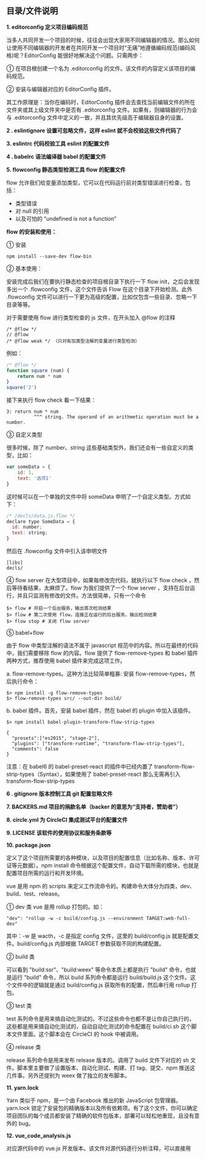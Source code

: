 ## 目录/文件说明

**1. editorconfig 定义项目编码规范**

当多人共同开发一个项目的时候，往往会出现大家用不同编辑器的情况。那么如何让使用不同编辑器的开发者在共同开发一个项目时“无痛”地遵循编码规范(编码风格)呢？EditorConfig 能很好地解决这个问题。只需两步：

① 在项目根创建一个名为 .editorconfig 的文件。该文件的内容定义该项目的编码规范。

② 安装与编辑器对应的 EditorConfig 插件。

其工作原理是：当你在编码时，EditorConfig 插件会去查找当前编辑文件的所在文件夹或其上级文件夹中是否有 .editorconfig 文件。如果有，则编辑器的行为会与 .editorconfig 文件中定义的一致，并且其优先级高于编辑器自身的设置。

**2 . eslintignore 设置可忽略文件，这样 eslint 就不会校验这些文件代码了**

**3.  eslintrc 代码校验工具 eslint 的配置文件**

**4 . babelrc 语法编译器 babel 的配置文件**

**5. flowconfig 静态类型检测工具 flow 的配置文件**

flow 允许我们给变量添加类型，它可以在代码运行前对类型错误进行检查，包括：

- 类型错误
- 对 null 的引用
- 以及可怕的 “undefined is not a function”

**flow 的安装和使用：**

① 安装 

```
npm install --save-dev flow-bin
```

② 基本使用：

安装完成后我们在要执行静态检查的项目根目录下执行一下 flow init，之后会发现多出一个 .flowconfig 文件，这个文件告诉 Flow 在这个目录下开始检测。此外 .flowconfig 文件可以进行一下更为高级的配置，比如仅包含一些目录、忽略一下目录等等。

对于需要使用 flow 进行类型检查的 js 文件，在开头加入 @flow 的注释

```
/* @flow */
// @flow 
/* @flow weak */ （只对有加类型注解的变量进行类型检测）
```

例如：

```javascript
/* @flow */
function square (num) {  
    return num * num
}
square('2')
```

接下来执行 flow check 看一下结果：

```
3: return num * num
          ^^^ string. The operand of an arithmetic operation must be a number.
```

③ 自定义类型

很多时候，除了 number、string 这些基础类型外，我们还会有一些自定义的类型，比如：

```javascript
var someData = {
    id: 1,
    text: '选项1'
}
```

这时候可以在一个单独的文件中将 someData 申明了一个自定义类型。方式如下：

```javascript
/* /decls/data.js.flow */
declare type SomeData = {
  id: number;
  text: string;
}
```

然后在 .flowconfig 文件中引入该申明文件

```
[libs]
decls/
```

④ flow server
在大型项目中，如果每修改完代码，就执行以下 flow check ，然后等待看结果，太麻烦了。flow 为我们提供了一个 flow server ，支持在后台运行，并且只监测有修改的文件。方法很简单，只有一个命令

```
$> flow # 开启一个后台服务，输出首次检测结果
$> flow # 第二次使用 flow，连接正在运行的后台服务，输出检测结果
$> flow stop # 关闭 flow server
```

⑤ babel+flow

由于 flow 中类型注解的语法不属于 javascript 规范中的内容。所以在最终的代码中，我们需要移除 flow 的内容。flow 提供了 flow-remove-types 和 babel 插件两种方式，推荐使用 babel 插件来完成这项工作。

a. flow-remove-types。这种方法比较简单粗暴: 安装 flow-remove-types，然后执行命令：

```
$> npm install -g flow-remove-types
$> flow-remove-types src/ --out-dir build/
```

b. babel 插件。首先，安装 babel 插件，然在 babel 的 plugin 中加入该插件。

```
$> npm install babel-plugin-transform-flow-strip-types

{
  "presets":["es2015", "stage-2"],
  "plugins": ["transform-runtime", "transform-flow-strip-types"],
  "comments": false
}
```

注意：在 babel6 的 babel-preset-react 的插件中已经内置了 transform-flow-strip-types（Syntax），如果使用了 babel-preset-react 那么无需再引入 transform-flow-strip-types

**6 . gitignore 版本控制工具 git 配置忽略文件**

**7.  BACKERS.md 项目的捐款名单（backer 的意思为“支持者，赞助者”）**

**8. circle.yml 为 CircleCI 集成测试平台的配置文件**

**9.  LICENSE 该软件的使用协议和服务条款等**

**10.  package.json**

定义了这个项目所需要的各种模块，以及项目的配置信息（比如名称、版本、许可证等元数据）。npm install 命令根据这个配置文件，自动下载所需的模块，也就是配置项目所需的运行和开发环境。

vue 是用 npm 的 scripts 来定义工作流命令的。构建命令大体分为四类，dev、build、test、release。

① dev 类
vue 是用 rollup 打包的。如：

```
"dev": "rollup -w -c build/config.js --environment TARGET:web-full-dev"
```

其中：-w 是 wacth，-c 是指定 config 文件，这里的 build/config.js 就是配置文件。build/config.js 内部根据 TARGET 参数获取不同的构建配置。

② build 类

可以看到 "build:ssr"、"build:weex" 等命令本质上都是执行 "build" 命令，也就是运行 "build" 命令，所以 build 系列命令都是运行 build/build.js 这个文件。这个文件中的逻辑就是通过 build/config.js 获取所有的配置，然后串行用 rollup 打包。

③ test 类

test 系列命令是用来搞自动化测试的。不过这些命令也都不是让你自己执行的，这些都是用来搞自动化测试的，自动自动化测试的命令配置在 build/ci.sh 这个脚本文件里面。这个脚本会在 CircleCI 的 hook 中被调用。

④ release 类

release 系列命令是用来发布 release 版本的。调用了 build 文件下对应的 sh 文件。脚本里主要做了设置版本、自动化测试、构建、打 tag、提交、npm 推送这几件事。另外还提别为 weex 做了独立的发布脚本。

**11.  yarn.lock**

Yarn 类似于 npm，是一个由 Facebook 推出的新 JavaScript 包管理器。yarn.lock 锁定了安装包的精确版本以及所有依赖项。有了这个文件，你可以确定项目团队的每个成员都安装了精确的软件包版本，部署可以轻松地重现，且没有意外的 bug。

**12.  vue_code_analysis.js**

对应源代码中的 vue.js 开发版本。该文件对源代码逐行分析注释，可以直接用 <script> 标签引入该文件。

**13. 源码 src**


|——  compiler	编译器，解析模板

|——  core	Vue 核心代码

|——  platforms	不同平台下各自独有代码

|——  server	 服务器端渲染， server side render (ssr)

|——  sfc  将 .vue 文件转换为 sfc 对象（可识别组件）

|—— shared 工具函数集



下面对 core 目录简单介绍下（详细分析见源码注释）：

**1. components 目录，定义 <KeepAlive> 组件。**

**2. global-api 目录，定义以下公共方法：**

```javascript
Vue.extend( options ) // 传入一个配置对象，生成新的组件构造函数
Vue.set( target, key, value ) // 设置对象属性
Vue.delete( target, key ) // 删除对象的属性
Vue.nextTick( [callback, context] ) // 在下次 DOM 更新循环结束之后执行回调函数
Vue.use( plugin ) // 安装 Vue.js 插件
Vue.mixin( mixin ) // 全局注册一个混入，影响之后创建的每一个 Vue 实例
Vue.compile( template ) // 将字符串模板编译成渲染函数

Vue.directive( id, [definition] ) // 注册或获取全局指令（两个实参注册，一个实参获取）
Vue.component( id, [definition] ) // 注册或获取全局组件（两个实参注册，一个实参获取）
Vue.filter( id, [definition] ) // 注册或获取全局过滤器（两个实参注册，一个实参获取）
```

**3. instance 目录**

index.js 定义 Vue 构造函数
构造函数接受配置对象 options 作为实参，新建 Vue 实例。

init.js 定义 Vue.prototype._init 方法
这是 Vue 构造函数中唯一调用的一个方法，该方法完成实例的初始化以及视图初始渲染。

state.js 定义以下 5 个属性/方法：

```javascript
Vue.prototype.$data // vm.$data -> vm._data -> vm.$options.data
Vue.prototype.$props // vm.$props -> vm._props -> vm.$options.props
Vue.prototype.$set // 设置对象属性，这是全局 Vue.set 方法的别名
Vue.prototype.$delete // 删除对象属性，这是全局 Vue.delete 方法的别名
Vue.prototype.$watch // 观察一个函数返回值/表达式的值，若发生变化就触发回调函数
```

events.js 定义以下 4 个方法：

```javascript
Vue.prototype.$on // 监听自定义事件
Vue.prototype.$once // 监听自定义事件（只触发一次，然后自动解除监听）
Vue.prototype.$off // 移除自定义事件监听器
Vue.prototype.$emit // 触发事件
```

lifecycle.js 定义以下 3 个方法：

```javascript
Vue.prototype._update // 更新视图（内部方法）
Vue.prototype.$forceUpdate // 更新视图（实际上就是调用上面的 _update 方法）
Vue.prototype.$destroy // 完全销毁一个实例。清理它与其它实例的连接，解绑它的全部指令及事件监听器
```

render.js 定义以下多个渲染相关的内部方法：

```javascript
Vue.prototype.$nextTick // 将回调函数延迟到下次 DOM 更新循环之后执行（它跟全局方法 Vue.nextTick 一样，不同的是回调的 this 自动绑定到调用它的实例上）
Vue.prototype._render // 生成当前实例对应的虚拟节点 vnode
Vue.prototype._o = markOnce // 标记静态树（v-once）
Vue.prototype._n = toNumber // 转为数值
Vue.prototype._s = toString // 转为字符串
Vue.prototype._l = renderList // 渲染 v-for 列表
Vue.prototype._t = renderSlot // 渲染 <slot>
Vue.prototype._q = looseEqual // 形式上（都转为字符串后）是否相等
Vue.prototype._i = looseIndexOf // 返回元素在数组中的索引
Vue.prototype._m = renderStatic // 渲染静态树
Vue.prototype._f = resolveFilter // 根据 id 返回某个指定的过滤器
Vue.prototype._k = checkKeyCodes // 检查当前按下的键盘按键，若不是指定的键，则返回 true
Vue.prototype._b = bindObjectProps // 将 v-bind="object" 转换成 VNode 的 data
Vue.prototype._v = createTextVNode // 创建文本 VNode
Vue.prototype._e = createEmptyVNode // 创建一个空的 vNode（注释）
Vue.prototype._u = resolveScopedSlots // 返回作用域插槽渲染函数集合
Vue.prototype._g = bindObjectListeners // 将 v-on="object" 转换成 VNode 的 data
```
**4. observer 目录，讲述 Observer-Dep-Watcher 之间的三角关系**

这一部分相对独立，是学习观察者模式很好的例子，这里只介绍两个函数的执行流程：

```javascript
observe(data, true /* 作为根 data */)
```

(1) 如果 data 不是对象就返回，只有对象才继续执行后续步骤

(2) 如果 data 有对应的 Observer 实例 data.ob 那就将它作为 observe 方法返回值

(3) 如果 data 没有对应的 Observer 实例，那就执行 ob = new Observer(value)

(4) new Observer(value) 的本质是执行 ob.walk(data)

(5) 依次遍历 data 的属性 key，执行 defineReactive$$1(obj, keys[i], obj[keys[i]])

(6) defineReactive$$1 会劫持属性 key 的 get/set 操作。

(7) 当获取属性 key 时除了返回属性值，还会将 Dep.target（即与属性 key 对应的 watcher）加入到 key 的订阅者数组里（dep.depend() -> Dep.target.addDep(dep)）

(8) 当设置属性 key 时除了更新属性值外，还会由主题对象 dep 发出通知给所有的订阅者 dep.notify()

总的来说就是：observe(data) -> new Observer(data) -> defineReactive$$1()

```javascript
var watcher = new Watcher(vm, 'aaa.bbb.ccc' , cb, options);
```

(1) 执行 watcher = new Watcher() 会定义 watcher.getter = parsePath(‘aaa.bbb.ccc’)（这是一个函数），同时也会定义 watcher.value = watcher.get()，而这会触发执行 watcher.get()

(2) 执行 watcher.get() 就是执行 watcher.getter.call(vm, vm)，也就是 parsePath(‘aaa.bbb.ccc’).call(vm, vm)

(3) 执行 parsePath(‘aaa.bbb.ccc’).call(vm, vm) 会触发 vm.aaa.bbb.ccc 属性读取操作

(4) vm.aaa.bbb.ccc 属性读取会触发 aaa.bbb.cc 属性的 get 函数（在 defineReactive$$1 函数中定义）

(5) get 函数会触发 dep.depend()，也就是 Dep.target.addDep(dep)，即把 Dep.target 这个 Watcher 实例添加到 dep.subs 数组里（也就是说，dep 可以发布消息通知给订阅者 Dep.target）

(6) 那么 Dep.targe 又是什么呢？其实 (2) 中执行 watcher.get() 之前已经将 Dep.target 锁定为当前 watcher（等到 watcher.get() 执行结束时释放 Dep.target）

(7) 于是，watcher 就加入了 aaa.bbb.ccc 属性的订阅数组，也就是说 watcher 对 aaa.bbb.ccc 属性感兴趣

(8) 当给 aaa.bbb.ccc 属性赋值时，如 vm.aaa.bbb.ccc = 100 会触发 vm 的 aaa.bbb.ccc 属性的 set 函数（在 defineReactive$$1 函数中定义）

(9) set 函数触发 dep.notify()

(10) 执行 dep.notify() 就会遍历 dep.subs 中的所有 watcher，并依次执行 watcher.update()

(11) 执行 watcher.update() 又会触发 watcher.run()

(12) watcher.run() 触发 watcher.cb.call(watcher.vm, value, oldValue);

**5. util 目录**

debug.js 定义 3 个辅助调试的方法：

```javascript
warn(msg, vm) // 打印警告信息
tip(msg, vm) // 打印提示信息
formatComponentName(vm, includeFile) // 返回格式化的字符串形式组件名
```

env.js 做一些环境相关的功能嗅探和兼容性处理，例如对象是否原生支持 watch 方法，事件监听是否支持 Passive 模式，当前是否处在服务器环境，以及封装 nextTick 函数和 _Set 类。这里着重说一说 nextTick 函数的。

原函数代码比较多，为了便于理解，这里做个简化：

```javascript
var callbacks = [];
var pending = false;
var timerFunc;

function nextTickHandler () {
    /* 依次执行 callbacks 队列中的函数，并清空该队列，解锁 */
}
timerFunc = function () {
    /* 异步执行 nextTickHandler() */
};
var nextTick = function queueNextTick (cb, ctx) {
    var _resolve;
    /* 将匿名函数封装 cb/_resolve，并推入 callbacks 队列 */
    callbacks.push(function () {
      if (cb) {
        cb.call(ctx);
      } else if (_resolve) {
        _resolve(ctx);
      }
    });
    /* 执行 timerFunc() 并上锁 */
    if (!pending) {
      pending = true;
      timerFunc();
    }
    /* 参数为空并且不支持 Promise */
    if (!cb && typeof Promise !== 'undefined') {
      return new Promise(function (resolve, reject) {
        /* 于是可以用 _resolve 方法来触发 Promise 实例的 then 回调 */
        _resolve = resolve;
      })
    }
}
```

总结一下 nextTick 函数的用法：

```javascript
var nextTick = function queueNextTick (cb, ctx) {...}
```

a) 若 cb 参数不存在或当前环境不支持 Promise，则没有指定返回值，也就是 undefined；

b) 否则，返回一个 promise 实例

也就是说：

① nextTick 方法有实参时，将实参加入回调函数队列 callbacks，然后在本轮DOM 更新循环结束后，依次执行回调队列 callbacks 中的函数；

② nextTick 方法没有实参时，返回一个 Promise 实例。可以为该实例添加 then 回调，待队列 callbacks 中函数执行 _resolve(ctx) 时触发 then 的回调方法

options.js 定义各个选项合并策略，简单地说就是：每个组件构造函数原本都有一些选项，新建组件实例的时候又会传入选项配置对象，这就涉及到选项之间的合并问题。在这里是这么处理的：

```javascript
// 1. 初始化合并策略对象
config.optionMergeStrategies = Object.create(null)
strats = config.optionMergeStrategies

// 2. 逐步添加各个选项的合并策略
strats.el = strats.propsData = function (parent, child, vm, key) {...}
strats.data = function (parentVal, childVal, vm) {...}

[
  'beforeCreate',
  'created',
  'beforeMount',
  'mounted',
  'beforeUpdate',
  'updated',
  'beforeDestroy',
  'destroyed',
  'activated',
  'deactivated'
].forEach(hook => {
  strats[hook] = mergeHook
})

[
 'component',
 'directive',
 'filter'
].forEach(function (type) {
  strats[type + 's'] = mergeAssets
})

strats.watch = function (parentVal, childVal) {...}

strats.props =
strats.methods =
strats.inject =
strats.computed = function (parentVal: ?Object, childVal: ?Object): ?Object {
  ...
}
strats.provide = mergeDataOrFn

/*
  可以看到，逐步给 strats 添加合并方法（不同的属性，对应的合并策略不太一样）
  这些方法的形式都很统一：f(parentVal, childVal, vm ,key) ，最多四个参数，一般两个参数就行。
 */

// 3. 合并选项对象（简化的 mergeOptions 方法）
function mergeOptions (
  parent: Object,
  child: Object,
  vm?: Component
): Object {

  /* 打印出不合要求的组件名 */

  /* 修正 child 对象 */

  /* 
     将 child.props 的每一项都格式化成对象格式
     将数组 child.inject 转化为对象格式
     将 child.directives 的每一项都格式化成对象格式
  */

  /* 递归 mergeOptions() 修正 parent 对象 */

  const options = {}
  let key

  // ① 遍历 parent 对象的属性，合并
  for (key in parent) {
    mergeField(key)
  }

  // ② 遍历 (child - parent) 差集的属性，合并
  for (key in child) {
    if (!hasOwn(parent, key)) {
      mergeField(key)
    }
  }

  // 合并 key 选项
  function mergeField (key) {
    /*    
      其中 defaultStrat(parentVal, childVal) 是一个函数，默认合并策略函数
      也就是说，如果没有对某个 key 选项指定合并策略，就用默认的策略 defaultStrat
    */
    const strat = strats[key] || defaultStrat
    options[key] = strat(parent[key], child[key], vm, key)
  }

  return options
}
```

props.js 提供一个对外方法

```javascript
validateProp(key, propOptions, propsData, vm)
/*
  该函数执行流程为：
  ① 若属性约束条件 propOptions 规定属性 key 是布尔值，那就修正属性值为 true/false
  ② 若 propsData 中取到的 key 对应的属性值是 undefined，那就取约束条件中的默认值
  ③ 依据约束条件 propOptions 对属性是否必需，类型是否匹配，能都通过校验函数等检查
  ④ 返回属性值
 */
```

另外，error.js 定义错误处理函数 handleError、lang.js 定义几个全局的工具方法、pref.js 定义 mark、measure 等两个耗时计算辅助方法。

**6. vdom 目录**

vnode.js 定义虚拟节点 VNode 构造函数以及相关 api

```javascript
VNode = function VNode (
  tag,
  data,
  children,
  text,
  elm,
  context,
  componentOptions,
  asyncFactory
)

createEmptyVNode(text) // 创建文本空虚拟节点
createTextVNode(val)   // 创建文本虚拟节点
cloneVNode(vnode)      // 克隆虚拟节点
cloneVNodes(vnodes)    // 克隆一组虚拟节点

// 注意 vnode 必须是唯一的，所以克隆时必须新建一个完全独立的 vnode，而不能通过浅拷贝方式共用
```

create-component.js 对外提供两个方法：

```javascript
// 创建组件节点，返回 vnode
createComponent (Ctor, data, context, children, tag)

// 创建与 vnode 对象的组件实例
createComponentInstanceForVnode (vnode, parent, parentElm, refElm)

```

create-element.js 对外提供两个方法：

```javascript
createElement 函数实质是调用 _createElement 函数，返回 vnode

// 创建元素节点，返回 vnode
_createElement (context, tag, data, children, normalizationType)

// 该函数的作用是生成 vnode，分为以下几类：

// ① data && data.\_\_ob\_\_ 存在：
return createEmptyVNode()

// ② !tag 即 tag 不存在：
return createEmptyVNode()

// ③ tag 是 html/svg 内置标签名：
return vnode = new VNode(config.parsePlatformTagName(tag), data, children, undefined, undefined, context);

// ④ tag 是组件标签名（字符串）：
return vnode = createComponent(resolveAsset(context.$options, 'components', tag), data, context, children, tag);

// ⑤ tag 是其他字符串：
return vnode = new VNode(tag, data, children, undefined, undefined, context);

// ⑥ tag 是构造函数名：
return vnode = createComponent(tag, data, context, children);

// 可以看出，除了直接调用 new VNode() 生成 vnode，还有就是用 createComponent() 和 createEmptyVNode() 来生成 vnode 
```

create-functional-component.js 对外提供一个方法：

```javascript
// 创建函数式组件节点，返回 vnode
createFunctionalComponent (Ctor, propsData, data, context, children)

/*
  函数式组件和普通组件定义的不同点体现在：

  1. 选项对象中显式指定 functional: true
  2. render 函数多一个参数 context 代表上下文
     其中，context 提供以下属性给组件使用：
     props：提供 props 的对象
     children: VNode 子节点的数组
     slots: slots 对象
     data：传递给组件的 data 对象
     parent：对父组件的引用
     listeners: 一个包含了组件上所注册的 v-on 侦听器的对象。这只是一个指向 data.on 的别名。
     injections: 如果使用了 inject 选项，则该对象包含了应当被注入的属性。
 */
```

patch.js 对外提供一个方法 createPatchFunction(backend) 这个方法非常非常长，长得看起来想吐，但是这个方法很重要，为了便于理解，将其简化为：

```javascript
export function createPatchFunction (backend) {

    /* 初始化 cbs = {...} */

    // 定义以下方法
    function emptyNodeAt (elm){...}
    function createRmCb (childElm, listeners){...}
    function removeNode (el){...}
    function createElm (vnode, insertedVnodeQueue, parentElm, refElm, nested) {...}
    function createComponent (vnode, insertedVnodeQueue, parentElm, refElm){...}
    function initComponent (vnode, insertedVnodeQueue){...}
    function reactivateComponent (vnode, insertedVnodeQueue, parentElm, refElm)
    function insert (parent, elm, ref$$1){...}
    function createChildren (vnode, children, insertedVnodeQueue){...}
    function isPatchable (vnode){...}
    function invokeCreateHooks (vnode, insertedVnodeQueue){...}
    function setScope (vnode){...}
    function addVnodes(parentElm,refElm,vnodes,startIdx,endIdx,insertedVnodeQueue){...}
    function invokeDestroyHook (vnode){...}
    function removeVnodes (parentElm, vnodes, startIdx, endIdx){...}
    function removeAndInvokeRemoveHook (vnode, rm){...}
    function updateChildren(parentElm,oldCh,newCh,insertedVnodeQueue,removeOnly){...}
    function patchVnode (oldVnode, vnode, insertedVnodeQueue, removeOnly)
    function invokeInsertHook (vnode, queue, initial){...}
    function hydrate (elm, vnode, insertedVnodeQueue){...}
    function assertNodeMatch (node, vnode){...}

    // 最后返回 patch 函数
    return function patch (oldVnode,vnode,hydrating,removeOnly,parentElm,refElm){...}
}

// 再简化一点：
export function createPatchFunction (backend) {
    // ...
    return function patch (oldVnode,vnode,hydrating,removeOnly,parentElm,refElm){...}
}

// 实际调用时：
var patch = createPatchFunction({ nodeOps: nodeOps, modules: modules });
/* 
  其中：
  ① nodeOps 对象封装了 dom 操作相关方法
  ② modules 为属性、指令等相关的生命周期方法
*/
```

好，继续看看 patch 方法是什么鬼：

```
patch (oldVnode, vnode, hydrating, removeOnly, parentElm, refElm)
```

其中：

① oldVnode 可能是 VNode 实例，也可能是 dom 元素

② vnode 为新的 VNode 实例

③ hydrating 为 true 才执行 hydrate() 函数“注水”，这里的 oldVnode 就是 dom 元素

④ removeOnly 该参数只用于 <transition-group> 中，确保被移除的元素在离开时保持相对正确的位置

⑤ parentElm 为 dom 元素，它将作为虚拟 vnode 生成的 dom 元素的父元素

⑥ refElm 作为 vnode 生成的 dom 元素插入父元素 parentElm 时的参考节点（插入 refElm 元素之前）

**一言以蔽之，patch 函数的作用就是根据虚拟节点 vnode 来生成 dom 树并更新视图，最后返回该 dom 树。**

**7. config.js 全局配置**

```javascript
{
  // 选项合并策略
  optionMergeStrategies: Object.create(null),

  // 是否打印警告日志
  silent: false,

  /*
     若该值为 true，那么在开发模式下会出现提示：
     当前为开发模式，若需要部署生产模式代码别忘了开启生产模式开关
   */
  productionTip: process.env.NODE_ENV !== 'production',

  // 是否开启 devtools（一种专门针对 Vue.js 的控制台调试工具）
  devtools: process.env.NODE_ENV !== 'production',

  // 是否记录耗时等性能数据
  performance: false,

  // 错误处理函数
  errorHandler: null,

  // 警告处理函数
  warnHandler: null,

  // 规定可以忽略的自定义元素。要不然 Vue 会认为是你忘记注册该组件或组件名拼错了，并抛警告。
  ignoredElements: [],

  // 给 v-on 自定义键位别名
  keyCodes: Object.create(null),

  // 检验该标签是否为保留标签（和当前平台有关）
  isReservedTag: no,

  // 检验该属性名是否为保留属性（和当前平台有关）
  isReservedAttr: no,

  // 检验该元素是否为未知元素（和当前平台有关）
  isUnknownElement: no,

  // 获取标签的命名空间，也可以理解为获取标签的文档类型（html、svg 等等）
  getTagNamespace: noop,

  // 在特点平台下解析真正的标签名
  parsePlatformTagName: identity,

  // 检查某个 attr，看其是否应该用 prop，例如 value
  mustUseProp: no,

  // 生命周期钩子函数名组成的数组
  _lifecycleHooks: LIFECYCLE_HOOKS
}
```

**8. index.js 导出 Vue**

```javascript
// ① 引入 Vue 构造函数，此时的 Vue 只添加了 Vue.prototype._init 等原型（实例）方法
import Vue from './instance/index'

// ② 将静态方法挂载在 Vue 上，于是就有了 Vue.extend 等全局 API
initGlobalAPI(Vue)

// ③ 定义实例属性 Vue.prototype.$isServer、Vue.prototype.$ssrContext

// ④ 定义当前 Vue 版本号（构建的时候会调用 build/config.js，将 __VERSION__ 替换为实际的版本号）
Vue.version = '__VERSION__'

// ⑤ 导出 Vue
```

篇幅有点长，暂时到这里，如有需要再对本文进行补充。更详细的注解直接看源代码注释。

参考：
1. https://cn.vuejs.org/
2. http://www.jianshu.com/p/712cea0ef70e
3. https://zhuanlan.zhihu.com/p/24649359?utm_source=tuicool&utm_medium=referral
4. http://www.jianshu.com/p/41f9d7461844
5. https://segmentfault.com/a/1190000006983211
6. https://www.brooch.me/2017/03/17/vue-source-notes-1/
7. https://www.brooch.me/tags/vue/
8. https://www.gitbook.com/book/114000/read-vue-code/details
9. http://www.cnblogs.com/QH-Jimmy/archive/2017/05.html
